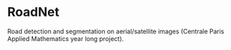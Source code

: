 # RoadNet
Road detection and segmentation on aerial/satellite images (Centrale Paris Applied Mathematics year long project).
